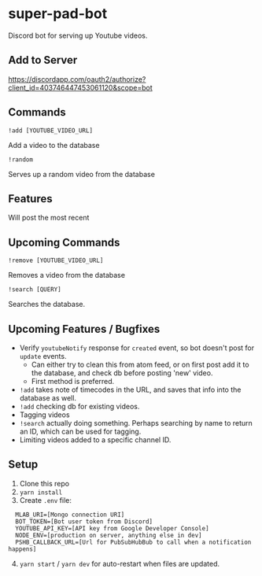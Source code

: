 # super-pad-bot

Discord bot for serving up Youtube videos.

## Add to Server

https://discordapp.com/oauth2/authorize?client_id=403746447453061120&scope=bot

## Commands

```
!add [YOUTUBE_VIDEO_URL]
```

Add a video to the database

```
!random
```

Serves up a random video from the database

## Features

Will post the most recent 

## Upcoming Commands

```
!remove [YOUTUBE_VIDEO_URL]
```

Removes a video from the database

```
!search [QUERY]
```

Searches the database.

## Upcoming Features / Bugfixes

- Verify `youtubeNotify` response for `created` event, so bot doesn't post for `update` events.
  - Can either try to clean this from atom feed, or on first post add it to the database, and check db before posting 'new' video.
  - First method is preferred.
- `!add` takes note of timecodes in the URL, and saves that info into the database as well.
- `!add` checking db for existing videos.
- Tagging videos
- `!search` actually doing something. Perhaps searching by name to return an ID, which can be used for tagging.
- Limiting videos added to a specific channel ID.

## Setup

1. Clone this repo
2. `yarn install`
3. Create `.env` file:
```
  MLAB_URI=[Mongo connection URI]
  BOT_TOKEN=[Bot user token from Discord]
  YOUTUBE_API_KEY=[API key from Google Developer Console]
  NODE_ENV=[production on server, anything else in dev]
  PSHB_CALLBACK_URL=[Url for PubSubHubBub to call when a notification happens]
```    
4. `yarn start` / `yarn dev` for auto-restart when files are updated.
